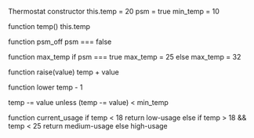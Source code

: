 Thermostat
constructor this.temp = 20
psm = true
min_temp = 10

function temp()
this.temp

function psm_off
psm === false


function max_temp
if psm === true
max_temp = 25
else
max_temp = 32

function raise(value)
temp + value


function lower
temp - 1

temp -= value unless (temp -= value) < min_temp

function current_usage
if temp < 18
return low-usage
else if temp > 18 && temp < 25
return medium-usage
else 
high-usage

